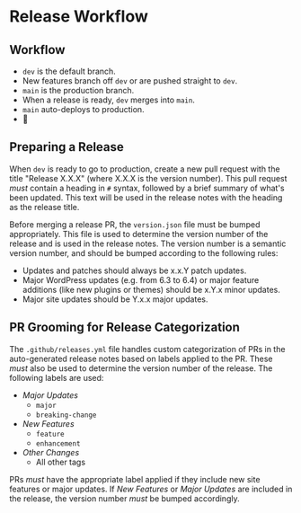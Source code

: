# Release Workflow

## Workflow

* `dev` is the default branch.
* New features branch off `dev` or are pushed straight to `dev`.
* `main` is the production branch.
* When a release is ready, `dev` merges into `main`.
* `main` auto-deploys to production.
* 🎉

## Preparing a Release
When `dev` is ready to go to production, create a new pull request with the title "Release X.X.X" (where X.X.X is the version number). This pull request _must_ contain a heading in `#` syntax, followed by a brief summary of what's been updated. This text will be used in the release notes with the heading as the release title. 

Before merging a release PR, the `version.json` file must be bumped appropriately. This file is used to determine the version number of the release and is used in the release notes. The version number is a semantic version number, and should be bumped according to the following rules:
* Updates and patches should always be x.x.Y patch updates. 
* Major WordPress updates (e.g. from 6.3 to 6.4) or major feature additions (like new plugins or themes) should be x.Y.x minor updates. 
* Major site updates should be Y.x.x major updates.

## PR Grooming for Release Categorization
The `.github/releases.yml` file handles custom categorization of PRs in the auto-generated release notes based on labels applied to the PR. These _must_ also be used to determine the version number of the release. The following labels are used:

* *Major Updates*
	- `major`
	- `breaking-change`
* *New Features*
	- `feature`
	- `enhancement`
* *Other Changes*
	- All other tags
	
PRs _must_ have the appropriate label applied if they include new site features or major updates. If *New Features* or *Major Updates* are included in the release, the version number _must_ be bumped accordingly.